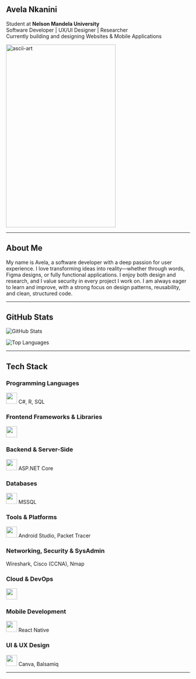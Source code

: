## Avela Nkanini
Student at **Nelson Mandela University**  
Software Developer | UX/UI Designer | Researcher  
Currently building and designing Websites & Mobile Applications

<img width="300" height="500" alt="ascii-art" src="https://github.com/user-attachments/assets/84f2f727-e60b-41fd-953e-f2e2d3fb455f" />

---
## About Me
My name is Avela, a software developer with a deep passion for user experience. I love transforming ideas into reality—whether through words, Figma designs, or fully functional applications. I enjoy both design and research, and I value security in every project I work on. I am always eager to learn and improve, with a strong focus on design patterns, reusability, and clean, structured code.

---

## GitHub Stats

![GitHub Stats](https://github-readme-stats.vercel.app/api?username=AvelaNkanini&show_icons=true&theme=react&hide_border=false)  

![Top Languages](https://github-readme-stats.vercel.app/api/top-langs/?username=AvelaNkanini&theme=react&hide_border=false&count_private=false&layout=compact)

---

## Tech Stack

### Programming Languages
<img src="https://skillicons.dev/icons?i=html,css,js,java" height="30" /> C#, R, SQL

### Frontend Frameworks & Libraries
<img src="https://skillicons.dev/icons?i=react,bootstrap" height="30" />

### Backend & Server-Side
<img src="https://skillicons.dev/icons?i=nodejs,dotnet" height="30" /> ASP.NET Core

### Databases
<img src="https://skillicons.dev/icons?i=mysql,firebase" height="30" /> MSSQL

### Tools & Platforms
<img src="https://skillicons.dev/icons?i=git,github,vscode,visualstudio,figma" height="30" /> Android Studio, Packet Tracer

### Networking, Security & SysAdmin
Wireshark, Cisco (CCNA), Nmap

### Cloud & DevOps
<img src="https://skillicons.dev/icons?i=docker,kubernetes,githubactions" height="30" />

### Mobile Development
<img src="https://skillicons.dev/icons?i=react,java,android" height="30" /> React Native

### UI & UX Design
<img src="https://skillicons.dev/icons?i=figma" height="30" /> Canva, Balsamiq

---
